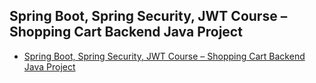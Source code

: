 ## Spring Boot, Spring Security, JWT Course – Shopping Cart Backend Java Project

- [Spring Boot, Spring Security, JWT Course – Shopping Cart Backend Java Project](https://youtu.be/oGhc5Z-WJSw?si=WTmedjnrjP5xnXGT&t=5067)